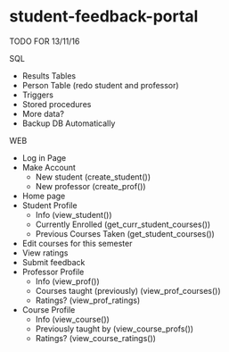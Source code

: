 # student-feedback-portal

TODO FOR 13/11/16

SQL
  * Results Tables
  * Person Table (redo student and professor)
  * Triggers
  * Stored procedures
  * More data? 
  * Backup DB Automatically
  

WEB
  * Log in Page
  * Make Account
    * New student (create_student())
    * New professor (create_prof())
  * Home page
  * Student Profile
    * Info (view_student())
    * Currently Enrolled (get_curr_student_courses())
    * Previous Courses Taken (get_student_courses())
  * Edit courses for this semester
  * View ratings
  * Submit feedback
  * Professor Profile
    * Info (view_prof())
    * Courses taught (previously) (view_prof_courses())
    * Ratings? (view_prof_ratings)
  * Course Profile
    * Info (view_course())
    * Previously taught by (view_course_profs())
    * Ratings? (view_course_ratings())
